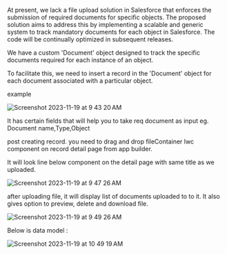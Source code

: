 At present, we lack a file upload solution in Salesforce that enforces the submission of required documents for specific objects. The proposed solution aims to address this by implementing a scalable and generic system to track mandatory documents for each object in Salesforce. The code will be continually optimized in subsequent releases.

We have a custom 'Document' object designed to track the specific documents required for each instance of an object. 

To facilitate this, we need to insert a record in the 'Document' object for each document associated with a particular object.

example


![Screenshot 2023-11-19 at 9 43 20 AM](https://github.com/vikaskumar18/FileUpload/assets/64322972/defb7112-6ee5-47fc-9a27-aa26373fe8fa)






It has certain fields that will help you to take req document as input eg. Document name,Type,Object

post creating record. you need to drag and drop fileContainer lwc component on record detail page from app builder.





It will look line below component on the detail page with same title as we uploaded.

![Screenshot 2023-11-19 at 9 47 26 AM](https://github.com/vikaskumar18/FileUpload/assets/64322972/a4b12bcd-f635-4c30-8405-e435334638de)



after uploading file, it will display list of documents uploaded to to it. It also gives option to preview, delete and download file.


![Screenshot 2023-11-19 at 9 49 26 AM](https://github.com/vikaskumar18/FileUpload/assets/64322972/54ace84a-ff25-4368-8307-8cc28f74e2d5)


Below is data model :

![Screenshot 2023-11-19 at 10 49 19 AM](https://github.com/vikaskumar18/FileUpload/assets/64322972/0e735f27-ce18-4218-9b02-3f9002a51037)
